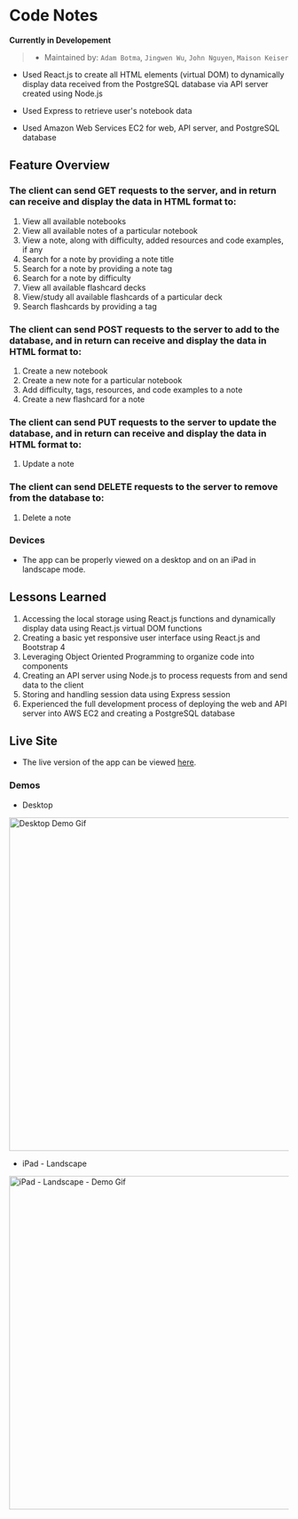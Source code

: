 # Code Notes

**Currently in Developement**

> * Maintained by: `Adam Botma`, `Jingwen Wu`, `John Nguyen`, `Maison Keiser`

* Used React.js to create all HTML elements (virtual DOM) to dynamically display data received from the PostgreSQL database via API server created using Node.js

* Used Express to retrieve user's notebook data

* Used Amazon Web Services EC2 for web, API server, and PostgreSQL database

## Feature Overview
### The client can send GET requests to the server, and in return can receive and display the data in HTML format to:
  1. View all available notebooks
  2. View all available notes of a particular notebook
  3. View a note, along with difficulty, added resources and code examples, if any
  4. Search for a note by providing a note title
  5. Search for a note by providing a note tag
  6. Search for a note by difficulty
  7. View all available flashcard decks
  8. View/study all available flashcards of a particular deck
  5. Search flashcards by providing a tag

### The client can send POST requests to the server to add to the database, and in return can receive and display the data in HTML format to:

  1. Create a new notebook
  2. Create a new note for a particular notebook
  3. Add difficulty, tags, resources, and code examples to a note
  4. Create a new flashcard for a note

  ### The client can send PUT requests to the server to update the database, and in return can receive and display the data in HTML format to:

  1. Update a note

  ### The client can send DELETE requests to the server to remove from the database to:

  1. Delete a note

### Devices
* The app can be properly viewed on a desktop and on an iPad in landscape mode.

## Lessons Learned
  1. Accessing the local storage using React.js functions and dynamically display data using React.js virtual DOM functions
  2. Creating a basic yet responsive user interface using React.js and Bootstrap 4
  3. Leveraging Object Oriented Programming to organize code into components
  4. Creating an API server using Node.js to process requests from and send data to the client
  5. Storing and handling session data using Express session
  6. Experienced the full development process of deploying the web and API server into AWS EC2 and creating a PostgreSQL database

## Live Site
* The live version of the app can be viewed [here](https://code-notes.johnnguyencodes.com).

### Demos

* Desktop

<img src="https://user-images.githubusercontent.com/61361957/96650366-a3377c80-12e7-11eb-937e-c8c7a744b2ea.gif" width="600" alt="Desktop Demo Gif"/>

* iPad - Landscape

<img src="https://user-images.githubusercontent.com/61361957/96650371-a5014000-12e7-11eb-9b19-635b6baec0f2.gif" width="600" alt="iPad - Landscape - Demo Gif"/>
